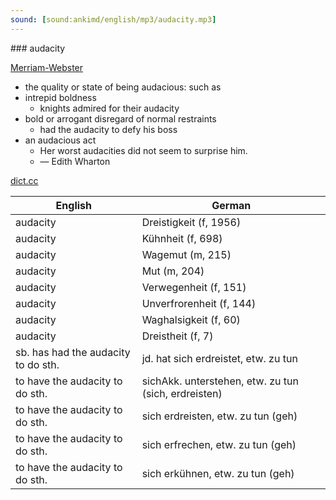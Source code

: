 ```yaml
---
sound: [sound:ankimd/english/mp3/audacity.mp3]
---
```


\### audacity

[Merriam-Webster](https://www.merriam-webster.com/dictionary/audacity)

- the quality or state of being audacious: such as
- intrepid boldness
    - knights admired for their audacity
- bold or arrogant disregard of normal restraints
    - had the audacity to defy his boss
- an audacious act
    - Her worst audacities did not seem to surprise him.
    - — Edith Wharton

[dict.cc](https://www.dict.cc/audacity)

| English        | German       |
| -------------- | ------------ |
| audacity | Dreistigkeit (f, 1956) |
| audacity | Kühnheit (f, 698) |
| audacity | Wagemut (m, 215) |
| audacity | Mut (m, 204) |
| audacity | Verwegenheit (f, 151) |
| audacity | Unverfrorenheit (f, 144) |
| audacity | Waghalsigkeit (f, 60) |
| audacity | Dreistheit (f, 7) |
| sb. has had the audacity to do sth. | jd. hat sich erdreistet, etw. zu tun |
| to have the audacity to do sth. | sichAkk. unterstehen, etw. zu tun (sich, erdreisten) |
| to have the audacity to do sth. | sich erdreisten, etw. zu tun (geh) |
| to have the audacity to do sth. | sich erfrechen, etw. zu tun (geh) |
| to have the audacity to do sth. | sich erkühnen, etw. zu tun (geh) |
